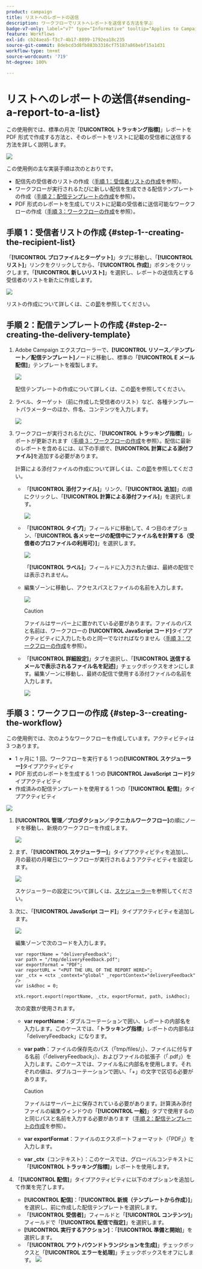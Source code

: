 ```yaml
---
product: campaign
title: リストへのレポートの送信
description: ワークフローでリストへレポートを送信する方法を学ぶ
badge-v7-only: label="v7" type="Informative" tooltip="Applies to Campaign Classic v7 only"
feature: Workflows
exl-id: cb24aea5-f3c7-4b17-8899-1792ea18c235
source-git-commit: 8debcd3d8fb883b3316cf75187a86bebf15a1d31
workflow-type: tm+mt
source-wordcount: '719'
ht-degree: 100%

---
```


# リストへのレポートの送信{#sending-a-report-to-a-list}



この使用例では、標準の月次「**[!UICONTROL トラッキング指標]**」レポートを PDF 形式で作成する方法と、そのレポートをリストに記載の受信者に送信する方法を詳しく説明します。

![](assets/use_case_report_intro.png)

この使用例の主な実装手順は次のとおりです。

* 配信先の受信者のリストの作成（[手順 1：受信者リストの作成](#step-1--creating-the-recipient-list)を参照）。
* ワークフローが実行されるたびに新しい配信を生成できる配信テンプレートの作成（[手順 2：配信テンプレートの作成](#step-2--creating-the-delivery-template)を参照）。
* PDF 形式のレポートを生成してリストに記載の受信者に送信可能なワークフローの作成（[手順 3：ワークフローの作成](#step-3--creating-the-workflow)を参照）。

## 手順 1：受信者リストの作成 {#step-1--creating-the-recipient-list}

「**[!UICONTROL プロファイルとターゲット]**」タブに移動し、「**[!UICONTROL リスト]**」リンクをクリックしてから、「**[!UICONTROL 作成]**」ボタンをクリックします。「**[!UICONTROL 新しいリスト]**」を選択し、レポートの送信先とする受信者のリストを新たに作成します。

![](assets/use_case_report_1.png)

リストの作成について詳しくは、この[節](../../platform/using/creating-and-managing-lists.md)を参照してください。

## 手順 2：配信テンプレートの作成 {#step-2--creating-the-delivery-template}

1. Adobe Campaign エクスプローラーで、**[!UICONTROL リソース／テンプレート／配信テンプレート]**&#x200B;ノードに移動し、標準の「**[!UICONTROL E メール配信]**」テンプレートを複製します。

   ![](assets/use_case_report_2.png)

   配信テンプレートの作成について詳しくは、この[節](../../delivery/using/about-templates.md)を参照してください。

1. ラベル、ターゲット（前に作成した受信者のリスト）など、各種テンプレートパラメーターのほか、件名、コンテンツを入力します。

   ![](assets/use_case_report_3.png)

1. ワークフローが実行されるたびに、「**[!UICONTROL トラッキング指標]**」レポートが更新されます（[手順 3：ワークフローの作成](#step-3--creating-the-workflow)を参照）。配信に最新のレポートを含めるには、以下の手順で、**[!UICONTROL 計算による添付ファイル]**&#x200B;を追加する必要があります。

   計算による添付ファイルの作成について詳しくは、この[節](../../delivery/using/attaching-files.md#creating-a-calculated-attachment)を参照してください。

   * 「**[!UICONTROL 添付ファイル]**」リンク、「**[!UICONTROL 追加]**」の順にクリックし、「**[!UICONTROL 計算による添付ファイル]**」を選択します。

      ![](assets/use_case_report_4.png)

   * 「**[!UICONTROL タイプ]**」フィールドに移動して、4 つ目のオプション、「**[!UICONTROL 各メッセージの配信中にファイル名を計算する（受信者のプロファイルの利用可）]**」を選択します。

      ![](assets/use_case_report_5.png)

      「**[!UICONTROL ラベル]**」フィールドに入力された値は、最終の配信では表示されません。

   * 編集ゾーンに移動し、アクセスパスとファイルの名前を入力します。

      ![](assets/use_case_report_6.png)

      >[!CAUTION]
      >
      >ファイルはサーバー上に置かれている必要があります。ファイルのパスと名前は、ワークフローの **[!UICONTROL JavaScript コード]**&#x200B;タイプアクティビティに入力したものと同一でなければなりません（[手順 3：ワークフローの作成](#step-3--creating-the-workflow)を参照）。

   * 「**[!UICONTROL 詳細設定]**」タブを選択し、「**[!UICONTROL 送信するメールで表示されるファイル名を記述]**」チェックボックスをオンにします。編集ゾーンに移動し、最終の配信で使用する添付ファイルの名前を入力します。

      ![](assets/use_case_report_6bis.png)

## 手順 3：ワークフローの作成 {#step-3--creating-the-workflow}

この使用例では、次のようなワークフローを作成しています。アクティビティは 3 つあります。

* 1 ヶ月に 1 回、ワークフローを実行する 1 つの&#x200B;**[!UICONTROL スケジューラー]**&#x200B;タイプアクティビティ
* PDF 形式のレポートを生成する 1 つの **[!UICONTROL JavaScript コード]**&#x200B;タイプアクティビティ
* 作成済みの配信テンプレートを使用する 1 つの「**[!UICONTROL 配信]**」タイプアクティビティ

![](assets/use_case_report_8.png)

1. **[!UICONTROL 管理／プロダクション／テクニカルワークフロー]**&#x200B;の順にノードを移動し、新規のワークフローを作成します。

   ![](assets/use_case_report_7.png)

1. まず、「**[!UICONTROL スケジューラー]**」タイプアクティビティを追加し、月の最初の月曜日にワークフローが実行されるようアクティビティを設定します。

   ![](assets/use_case_report_9.png)

   スケジューラーの設定について詳しくは、[スケジューラー](scheduler.md)を参照してください。

1. 次に、「**[!UICONTROL JavaScript コード]**」タイプアクティビティを追加します。

   ![](assets/use_case_report_10.png)

   編集ゾーンで次のコードを入力します。

   ```
   var reportName = "deliveryFeedback";
   var path = "/tmp/deliveryFeedback.pdf";
   var exportFormat = "PDF";
   var reportURL = "<PUT THE URL OF THE REPORT HERE>";
   var _ctx = <ctx _context="global" _reportContext="deliveryFeedback" />
   var isAdhoc = 0;
   
   xtk.report.export(reportName, _ctx, exportFormat, path, isAdhoc);
   ```

   次の変数が使用されます。

   * **var reportName**：ダブルコーテーションで囲い、レポートの内部名を入力します。このケースでは、「**トラッキング指標**」レポートの内部名は「deliveryFeedback」になります。
   * **var path**：ファイルの保存先のパス（「tmp/files/」）、ファイルに付与する名前（「deliveryFeedback」）、およびファイルの拡張子（「.pdf」）を入力します。このケースでは、ファイル名に内部名を使用します。それぞれの値は、ダブルコーテーションで囲い、「+」の文字で区切る必要があります。

      >[!CAUTION]
      >
      >ファイルはサーバー上に保存されている必要があります。計算済み添付ファイルの編集ウィンドウの「**[!UICONTROL 一般]**」タブで使用するのと同じパスと名前を入力する必要があります（[手順 2：配信テンプレートの作成](#step-2--creating-the-delivery-template)を参照）。

   * **var exportFormat**：ファイルのエクスポートフォーマット（「PDF」）を入力します。
   * **var _ctx**（コンテキスト）：このケースでは、グローバルコンテキストに「**[!UICONTROL トラッキング指標]**」レポートを使用します。

1. 「**[!UICONTROL 配信]**」タイプアクティビティに以下のオプションを追加して作業を完了します。

   * **[!UICONTROL 配信]**：「**[!UICONTROL 新規（テンプレートから作成）]**」を選択し、前に作成した配信テンプレートを選択します。
   * 「**[!UICONTROL 受信者]**」フィールドと「**[!UICONTROL コンテンツ]**」フィールドで「**[!UICONTROL 配信で指定]**」を選択します。
   * **[!UICONTROL 実行するアクション]**：「**[!UICONTROL 準備と開始]**」を選択します。
   * 「**[!UICONTROL アウトバウンドトランジションを生成]**」チェックボックスと「**[!UICONTROL エラーを処理]**」チェックボックスをオフにします。
   ![](assets/use_case_report_11.png)
